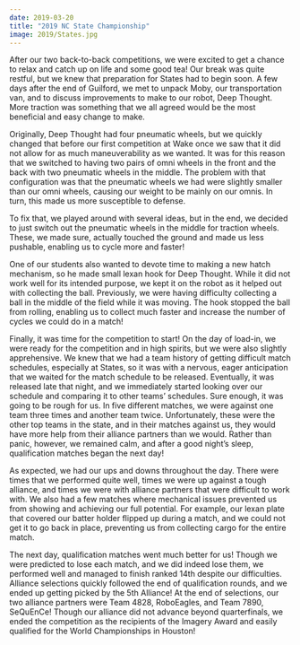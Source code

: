 ```yaml
---
date: 2019-03-20
title: "2019 NC State Championship"
image: 2019/States.jpg
---
```


After our two back-to-back competitions, we were excited to get a chance to relax and catch up on life and some good tea! Our break was quite restful, but we knew that preparation for States had to begin soon. A few days after the end of Guilford, we met to unpack Moby, our transportation van, and to discuss improvements to make to our robot, Deep Thought. More traction was something that we all agreed would be the most beneficial and easy change to make.

Originally, Deep Thought had four pneumatic wheels, but we quickly changed that before our first competition at Wake once we saw that it did not allow for as much maneuverability as we wanted. It was for this reason that we switched to having two pairs of omni wheels in the front and the back with two pneumatic wheels in the middle. The problem with that configuration was that the pneumatic wheels we had were slightly smaller than our omni wheels, causing our weight to be mainly on our omnis. In turn, this made us more susceptible to defense.

To fix that, we played around with several ideas, but in the end, we decided to just switch out the pneumatic wheels in the middle for traction wheels. These, we made sure, actually touched the ground and made us less pushable, enabling us to cycle more and faster!

One of our students also wanted to devote time to making a new hatch mechanism, so he made small lexan hook for Deep Thought. While it did not work well for its intended purpose, we kept it on the robot as it helped out with collecting the ball. Previously, we were having difficulty collecting a ball in the middle of the field while it was moving. The hook stopped the ball from rolling, enabling us to collect much faster and increase the number of cycles we could do in a match!

Finally, it was time for the competition to start! On the day of load-in, we were ready for the competition and in high spirits, but we were also slightly apprehensive. We knew that we had a team history of getting difficult match schedules, especially at States, so it was with a nervous, eager anticipation that we waited for the match schedule to be released. Eventually, it was released late that night, and we immediately started looking over our schedule and comparing it to other teams’ schedules. Sure enough, it was going to be rough for us. In five different matches, we were against one team three times and another team twice. Unfortunately, these were the other top teams in the state, and in their matches against us, they would have more help from their alliance partners than we would. Rather than panic, however, we remained calm, and after a good night’s sleep, qualification matches began the next day!

As expected, we had our ups and downs throughout the day. There were times that we performed quite well, times we were up against a tough alliance, and times we were with alliance partners that were difficult to work with. We also had a few matches where mechanical issues prevented us from showing and achieving our full potential. For example, our lexan plate that covered our batter holder flipped up during a match, and we could not get it to go back in place, preventing us from collecting cargo for the entire match.

The next day, qualification matches went much better for us! Though we were predicted to lose each match, and we did indeed lose them, we performed well and managed to finish ranked 14th despite our difficulties. Alliance selections quickly followed the end of qualification rounds, and we ended up getting picked by the 5th Alliance! At the end of selections, our two alliance partners were Team 4828, RoboEagles, and Team 7890, SeQuEnCe! Though our alliance did not advance beyond quarterfinals, we ended the competition as the recipients of the Imagery Award and easily qualified for the World Championships in Houston!
